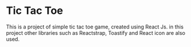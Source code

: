 # Tic Tac Toe 
This is a  project of simple tic tac toe game, created using React Js. in this project other libraries such as Reactstrap, Toastify and React icon are also used.